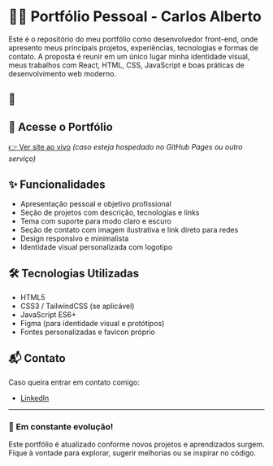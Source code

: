 
# 🧑‍💻 Portfólio Pessoal - Carlos Alberto

Este é o repositório do meu portfólio como desenvolvedor front-end, onde apresento meus principais projetos, experiências, tecnologias e formas de contato. A proposta é reunir em um único lugar minha identidade visual, meus trabalhos com React, HTML, CSS, JavaScript e boas práticas de desenvolvimento web moderno.

## 📸
<div align="center>
<img width="1023" height="641" alt="Image" src="https://github.com/user-attachments/assets/5fc97e14-3bc3-40d5-a2df-0f9b445e2d35" />
</div>

## 🔗 Acesse o Portfólio

[👉 Ver site ao vivo](https://carlosavds.github.io/portfolio/) *(caso esteja hospedado no GitHub Pages ou outro serviço)*

## ✨ Funcionalidades

- Apresentação pessoal e objetivo profissional
- Seção de projetos com descrição, tecnologias e links
- Tema com suporte para modo claro e escuro
- Seção de contato com imagem ilustrativa e link direto para redes
- Design responsivo e minimalista
- Identidade visual personalizada com logotipo

## 🛠️ Tecnologias Utilizadas

- HTML5
- CSS3 / TailwindCSS (se aplicável)
- JavaScript ES6+
- Figma (para identidade visual e protótipos)
- Fontes personalizadas e favicon próprio

## 📬 Contato

Caso queira entrar em contato comigo:

- [LinkedIn](https://www.linkedin.com/in/carlosavds)

---

### 🚀 Em constante evolução!
Este portfólio é atualizado conforme novos projetos e aprendizados surgem. Fique à vontade para explorar, sugerir melhorias ou se inspirar no código.
